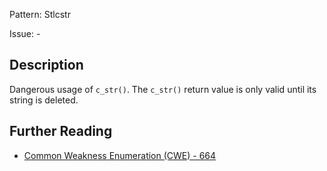Pattern: Stlcstr

Issue: -

## Description

Dangerous usage of `c_str()`. The `c_str()` return value is only valid until its string is deleted.

## Further Reading

* [Common Weakness Enumeration (CWE) - 664](https://cwe.mitre.org/data/definitions/664.html)